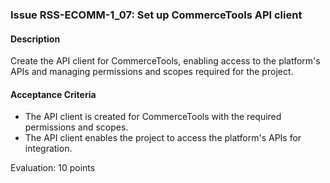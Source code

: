 ### Issue RSS-ECOMM-1_07: Set up CommerceTools API client

#### Description
Create the API client for CommerceTools, enabling access to the platform's APIs and managing permissions and scopes required for the project.

#### Acceptance Criteria
- The API client is created for CommerceTools with the required permissions and scopes.
- The API client enables the project to access the platform's APIs for integration.

Evaluation: 10 points